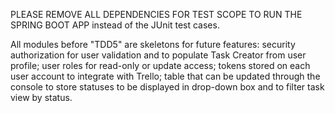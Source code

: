 PLEASE REMOVE ALL DEPENDENCIES FOR TEST SCOPE TO RUN THE SPRING BOOT APP instead of the JUnit test cases.

All modules before "TDD5" are skeletons for future features:
  security authorization for user validation and to populate Task Creator from user profile;
  user roles for read-only or update access; 
  tokens stored on each user account to integrate with Trello;
  table that can be updated through the console to store statuses to be displayed in drop-down box and to filter task view by status.
  
  
